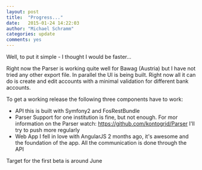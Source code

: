 ```yaml
---
layout: post
title:  "Progress..."
date:   2015-01-24 14:22:03
author: "Michael Schramm"
categories: update
comments: yes
---
```

Well, to put it simple - I thought I would be faster...


Right now the Parser is working quite well for Bawag (Austria) but I have not tried any other export file.
In parallel the UI is being built. Right now all it can do is create and edit accounts with a minimal validation for
different bank accounts.


To get a working release the following three components have to work:

* API
  this is built with Symfony2 and FosRestBundle
* Parser
  Support for one institution is fine, but not enough.
  For mor information on the Parser watch: https://github.com/kontogrid/Parser
  I'll try to push more regularly
* Web App
  I fell in love with AngularJS 2 months ago, it's awesome and the foundation of the app. All the communication is
  done through the API


Target for the first beta is around June
